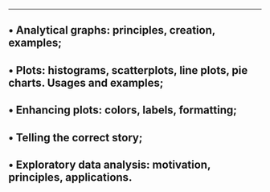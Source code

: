 ---------------------------------------------------------------------------------
• Analytical graphs: principles, creation, examples;
----------------------------------------------------------------------------------
• Plots: histograms, scatterplots, line plots, pie charts. Usages and examples;
-----------------------------------------------------------------------------------
• Enhancing plots: colors, labels, formatting;
--------------------------------------------------------------------------------
• Telling the correct story;
----------------------------------------------------------------------------------
• Exploratory data analysis: motivation, principles, applications.
-------------------------------------------------------------------------------------
